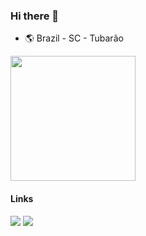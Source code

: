 ### Hi there 👋

- :earth_americas:  Brazil - SC - Tubarão

<div> 
  <img height="200em" src="https://github-readme-stats.vercel.app/api/top-langs/?username=samuelgenio&layout=compact&langs_count=6&theme=white"/>
</div>

#### Links 
<a href="https://www.linkedin.com/in/samuel-eugenio/" target="_blank"><img src="https://img.shields.io/badge/-LinkedIn-%230077B5?style=for-the-badge&logo=linkedin&logoColor=white" target="_blank"></a> 
<a href="mailto:samuelgenio28@gmail.com" target="_blank"><img src="https://img.shields.io/badge/-Gmail-%230077B5?style=for-the-badge&logo=Gmail&logoColor=white&color=d93025" target="_blank"></a> 

